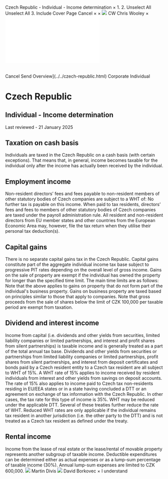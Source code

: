 Czech Republic - Individual - Income determination
×
1.
2.
Unselect All
Unselect All
3.
Include Cover Page
Cancel
×
×
![](../../-/media/world-wide-tax-summaries/attachments/global---chris-wooley.ashx%3Frev=ac5e5f3223b34096b1afc2a6009c7320&revision=ac5e5f32-23b3-4096-b1af-c2a6009c7320&hash=859B7ADC84DC2CBEC9760E9E6EE7DE6D0A8BFCDF)
CW
Chris Wooley
×
![](income-determination.html)
######
Cancel
Send
Overview](../../czech-republic.html)
Corporate
Individual
# Czech Republic
## Individual - Income determination
Last reviewed - 21 January 2025
## Taxation on cash basis
Individuals are taxed in the Czech Republic on a cash basis (with certain exceptions). That means that, in general, income becomes taxable for the individual only after the income has actually been received by the individual.
## Employment income
Non-resident directors’ fees and fees payable to non-resident members of other statutory bodies of Czech companies are subject to a WHT of:
No further tax is payable on this income.
When paid to tax residents, directors’ fees and fees to members of other statutory bodies of Czech companies are taxed under the payroll administration rule. All resident and non-resident directors from EU member states and other countries from the European Economic Area may, however, file the tax return when they utilise their personal tax deduction(s).
## Capital gains
There is no separate capital gains tax in the Czech Republic. Capital gains constitute part of the aggregate individual income tax base subject to progressive PIT rates depending on the overall level of gross income.
Gains on the sale of property are exempt if the individual has owned the property for longer than the specified time limit.
The main time limits are as follows:
Note that the above applies to gains on property that do not form part of the individual's business property. Gains on business property are taxed based on principles similar to those that apply to companies.
Note that gross proceeds from the sale of shares below the limit of CZK 100,000 per taxable period are exempt from taxation.
## Dividend and interest income
Income from capital (i.e. dividends and other yields from securities, limited liability companies or limited partnerships, and interest and profit shares from silent partnerships) is taxable income and is generally treated as a part of the total annual tax base.
Dividends and other yields from securities or partnerships from limited liability companies or limited partnerships, profit shares from silent partnerships, and interest from deposit certificates and bonds paid by a Czech resident entity to a Czech tax resident are all subject to WHT of 15%. A WHT rate of 15% applies to income received by resident individuals from interest and other yields from savings on deposit accounts.
The rate of 15% also applies to income paid to Czech tax non-residents residing in EU/EEA states or in a state having concluded a DTT or an agreement on exchange of tax information with the Czech Republic. In other cases, the tax rate for this type of income is 35%.
WHT may be reduced under the applicable DTT. Several of these treaties further reduce the rate of WHT. Reduced WHT rates are only applicable if the individual remains tax resident in another jurisdiction (i.e. the other party to the DTT) and is not treated as a Czech tax resident as defined under the treaty.
## Rental income
Income from the lease of real estate or the lease/rental of movable property represents another subgroup of taxable income. Deductible expenditures can be determined either as actual expenses or as a lump-sum percentage of taxable income (30%). Annual lump-sum expenses are limited to CZK 600,000.
![](../../-/media/world-wide-tax-summaries/czechrepublicmartin-divisprifilejpg20240628075726355.ashx%3Frev=5e6ee60dfbfa4c12a5c4031ac591ce37&revision=5e6ee60d-fbfa-4c12-a5c4-031ac591ce37&hash=691F1A17F59A7C2B0DBD0DE682CF2B5653C13A72)
Martin Divis
![](../../-/media/world-wide-tax-summaries/czechrepublicdavid-borkovecdb--photo2closevery-low-resjpg20240105043250648.ashx%3Frev=a61cb23aae254d5fa1d232f64e6da9e0&revision=a61cb23a-ae25-4d5f-a1d2-32f64e6da9e0&hash=17BC1BB5BA0E64E9BFC4D1E0067E593C64832069)
David Borkovec
×
I understand